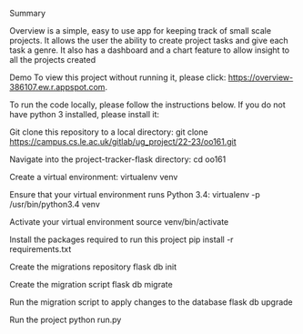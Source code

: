 Summary

Overview is a simple, easy to use app for keeping track of small scale projects.
It allows the user the ability to create project tasks and give each task a genre.
It also has a dashboard and a chart feature to allow insight to all the projects created

Demo
To view this project without running it, please click: https://overview-386107.ew.r.appspot.com.

To run the code locally, please follow the instructions below. If you do not have python 3 installed, please install it:

Git clone this repository to a local directory:
git clone https://campus.cs.le.ac.uk/gitlab/ug_project/22-23/oo161.git

Navigate into the project-tracker-flask directory:
cd oo161

Create a virtual environment:
virtualenv venv

Ensure that your virtual environment runs Python 3.4:
virtualenv -p /usr/bin/python3.4 venv

Activate your virtual environment
source venv/bin/activate

Install the packages required to run this project
pip install -r requirements.txt

Create the migrations repository
flask db init

Create the migration script
flask db migrate

Run the migration script to apply changes to the database
flask db upgrade

Run the project
python run.py
